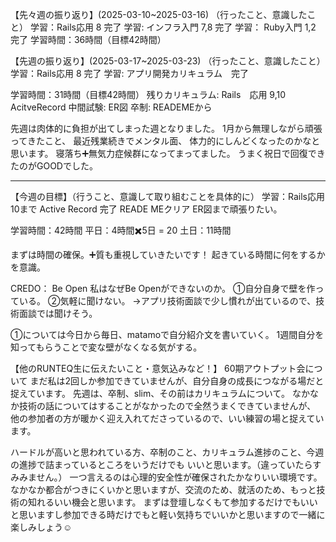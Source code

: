 【先々週の振り返り】(2025-03-10~2025-03-16)
（行ったこと、意識したこと）
学習：Rails応用 8 完了
学習: インフラ入門 7,8 完了
学習： Ruby入門 1,2 完了
学習時間：36時間（目標42時間）

【先週の振り返り】(2025-03-17~2025-03-23)
（行ったこと、意識したこと）
学習：Rails応用 8 完了
学習: アプリ開発カリキュラム　完了

学習時間：31時間（目標42時間）
残りカリキュラム: Rails　応用 9,10
               AcitveRecord
中間試験: ER図
卒制: READEMEから

先週は肉体的に負担が出てしまった週となりました。
1月から無理しながら頑張ってきたこと、
最近残業続きでメンタル面、
体力的にしんどくなったのかなと思います。
寝落ち➕無気力症候群になってまってました。
うまく祝日で回復できたのがGOODでした。

***
【今週の目標】（行うこと、意識して取り組むことを具体的に）
学習：Rails応用 10まで
     Active Record 完了
     READE MEクリア
     ER図まで頑張りたい。

学習時間：42時間
 平日：4時間✖️5日 = 20
 土日：11時間

まずは時間の確保。➕質も重視していきたいです！
起きている時間に何をするかを意識。

CREDO： Be Open
私はなぜBe Openができないのか。
①自分自身で壁を作っている。
②気軽に聞けない。
→アプリ技術面談で少し慣れが出ているので、技術面談では聞けそう。

①については今日から毎日、matamoで自分紹介文を書いていく。
1週間自分を知ってもらうことで変な壁がなくなる気がする。

【他のRUNTEQ生に伝えたいこと・意気込みなど！】
60期アウトプット会について
まだ私は2回しか参加できていませんが、自分自身の成長につながる場だと捉えています。
先週は、卒制、slim、その前はカリキュラムについて。
なかなか技術の話についてはすることがなかったので全然うまくできていませんが、
他の参加者の方が暖かく迎え入れてださっているので、いい練習の場と捉えています。

ハードルが高いと思われている方、卒制のこと、カリキュラム進捗のこと、今週の進捗で詰まっているところをいうだけでも
いいと思います。（違っていたらすみみません。）
一つ言えるのは心理的安全性が確保されたかなりいい環境です。
なかなか都合がつきにくいかと思いますが、交流のため、就活のため、もっと技術の知れるいい機会と思います。
まずは登壇しなくもて参加するだけでもいいと思いますし参加できる時だけでもと軽い気持ちでいいかと思いますので一緒に楽しみしょう☺️



